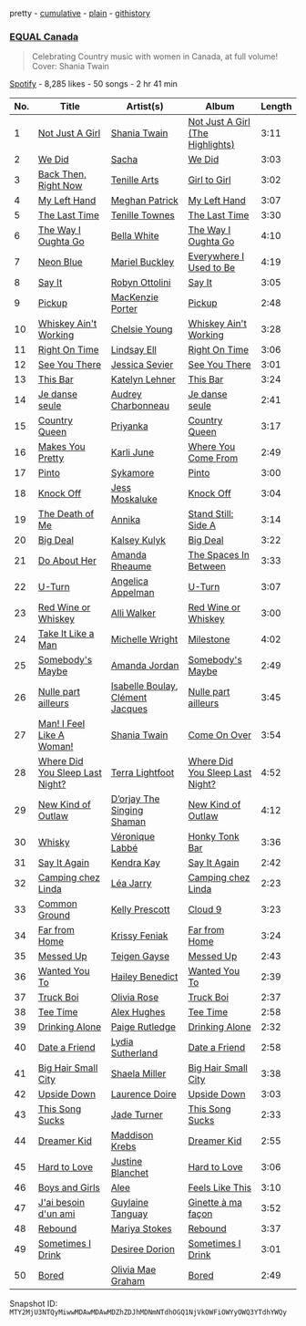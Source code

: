 pretty - [cumulative](/playlists/cumulative/37i9dQZF1DX3vtLopew4fC.md) - [plain](/playlists/plain/37i9dQZF1DX3vtLopew4fC) - [githistory](https://github.githistory.xyz/mackorone/spotify-playlist-archive/blob/main/playlists/plain/37i9dQZF1DX3vtLopew4fC)

### [EQUAL Canada](https://open.spotify.com/playlist/37i9dQZF1DX3vtLopew4fC)

> Celebrating Country music with women in Canada, at full volume! Cover: Shania Twain

[Spotify](https://open.spotify.com/user/spotify) - 8,285 likes - 50 songs - 2 hr 41 min

| No. | Title | Artist(s) | Album | Length |
|---|---|---|---|---|
| 1 | [Not Just A Girl](https://open.spotify.com/track/7DF7d3MvTaEaktGUFc6s3d) | [Shania Twain](https://open.spotify.com/artist/5e4Dhzv426EvQe3aDb64jL) | [Not Just A Girl \(The Highlights\)](https://open.spotify.com/album/1Gqoca4RxsEZCIAgx6PsTS) | 3:11 |
| 2 | [We Did](https://open.spotify.com/track/2uqPdi0TFoCYZaAoGYf8zr) | [Sacha](https://open.spotify.com/artist/2uEreYoQc89UcxvADYQY2u) | [We Did](https://open.spotify.com/album/4T5T6Py0YU61WOtWOuhRwg) | 3:03 |
| 3 | [Back Then, Right Now](https://open.spotify.com/track/3wAKfgic0OANcWf2QBxT8t) | [Tenille Arts](https://open.spotify.com/artist/0gSAxSvAApQc71cTpoXDFu) | [Girl to Girl](https://open.spotify.com/album/1GcSAAAr9e2zcZKucagy5A) | 3:02 |
| 4 | [My Left Hand](https://open.spotify.com/track/4xvjIj6hR1HNv5G0ooi0CG) | [Meghan Patrick](https://open.spotify.com/artist/5bQxLohAAiOat0EMYuHjzJ) | [My Left Hand](https://open.spotify.com/album/4auLkhQRuYKdmz2EBDvPDH) | 3:07 |
| 5 | [The Last Time](https://open.spotify.com/track/2JiEzw012NnQ3PoW6VWM1P) | [Tenille Townes](https://open.spotify.com/artist/3TyeX0lk4B7k56ukfzEE0z) | [The Last Time](https://open.spotify.com/album/0jOEXC4gDm1Fh40eOFHVYo) | 3:30 |
| 6 | [The Way I Oughta Go](https://open.spotify.com/track/2Ox7xfLVrJQR84VjdIY7pU) | [Bella White](https://open.spotify.com/artist/7Bk7ojRJfkv48w69JNF66V) | [The Way I Oughta Go](https://open.spotify.com/album/7FqRMs9KaepjsURIwRMwq7) | 4:10 |
| 7 | [Neon Blue](https://open.spotify.com/track/6iivlt5obvMyejm91rfGgM) | [Mariel Buckley](https://open.spotify.com/artist/7lghcHbrdt7sqHWeya15aV) | [Everywhere I Used to Be](https://open.spotify.com/album/5nwLpXKbM62DYP0phC6NBV) | 4:19 |
| 8 | [Say It](https://open.spotify.com/track/0KRIVhkwM3cP4etnY9Qm0o) | [Robyn Ottolini](https://open.spotify.com/artist/2mAb9JDF63azaglqA7c9bb) | [Say It](https://open.spotify.com/album/2Qt24wsU01H4Dn58cIsscS) | 3:05 |
| 9 | [Pickup](https://open.spotify.com/track/2kEhQe0BVtY8IIaFE5ALA0) | [MacKenzie Porter](https://open.spotify.com/artist/6nXco5Q3cJJ0ZutnBOsSpq) | [Pickup](https://open.spotify.com/album/75yTVtHRGlobA0IvgGG59X) | 2:48 |
| 10 | [Whiskey Ain't Working](https://open.spotify.com/track/570SMCquPnDBam4v2Myesq) | [Chelsie Young](https://open.spotify.com/artist/0gkihtfmb0Fjsu65gTe9L1) | [Whiskey Ain't Working](https://open.spotify.com/album/5xsv8Nbnfx1zbdERAvtoPN) | 3:28 |
| 11 | [Right On Time](https://open.spotify.com/track/3JF3flDpns4Djyjw7qkLlX) | [Lindsay Ell](https://open.spotify.com/artist/4lpA7MWpQpY7hKkwfLxw2Q) | [Right On Time](https://open.spotify.com/album/5LjViqd1cA5hzu9qXaxSGh) | 3:06 |
| 12 | [See You There](https://open.spotify.com/track/4Rq0NZOK37DF6m6YuKH3d8) | [Jessica Sevier](https://open.spotify.com/artist/7bEcIrpwBawp9YKL2MxLL2) | [See You There](https://open.spotify.com/album/0uuNqhVoi6GJnbi8VZIb3Y) | 3:01 |
| 13 | [This Bar](https://open.spotify.com/track/1NL22Ej0JyhAfBg2r98XJ2) | [Katelyn Lehner](https://open.spotify.com/artist/29DPtr6GzknO4fZmFy9KJM) | [This Bar](https://open.spotify.com/album/27PmLeTyda7Yz3mBEiewCC) | 3:24 |
| 14 | [Je danse seule](https://open.spotify.com/track/0xFnMLxEH9qTxyZBLvIaav) | [Audrey Charbonneau](https://open.spotify.com/artist/4KLZNpvmcYMzizrgk4sfHE) | [Je danse seule](https://open.spotify.com/album/6vKJHBKePvvaIW1CvijUE7) | 2:41 |
| 15 | [Country Queen](https://open.spotify.com/track/66UoGh7GDMKWubZf6Dg73J) | [Priyanka](https://open.spotify.com/artist/1RSalo3q49NotNwKB2jtjO) | [Country Queen](https://open.spotify.com/album/4Q9HJJxuSUdfULtzS44gR7) | 3:17 |
| 16 | [Makes You Pretty](https://open.spotify.com/track/70bzBQkwHmuke3L09ct1ll) | [Karli June](https://open.spotify.com/artist/4gl24Om08DKLCr0Z6bKatR) | [Where You Come From](https://open.spotify.com/album/2mO8xA8bcTFLezrNCnUjnF) | 2:49 |
| 17 | [Pinto](https://open.spotify.com/track/3OddtSTZ5AA8bqCyeTGkgi) | [Sykamore](https://open.spotify.com/artist/6LPdjVij6UcQbp3r8MBwDI) | [Pinto](https://open.spotify.com/album/6MFwWgLxDbXRc61AOuLePn) | 3:00 |
| 18 | [Knock Off](https://open.spotify.com/track/4OFyzhB3z7NI9LHk1imE5E) | [Jess Moskaluke](https://open.spotify.com/artist/5wCYmeBtrQWxKmOBsXx3et) | [Knock Off](https://open.spotify.com/album/3lGl8LGBSvrLvv89wFpy6y) | 3:04 |
| 19 | [The Death of Me](https://open.spotify.com/track/37IYiy5CX5WySfhntZyGzY) | [Annika](https://open.spotify.com/artist/7buSpDfGpMZwpTs45IT9uo) | [Stand Still: Side A](https://open.spotify.com/album/4l9W3ZKwhO15APLhAUfLdK) | 3:14 |
| 20 | [Big Deal](https://open.spotify.com/track/5uuMlGIdD6v3M7egrrP8r2) | [Kalsey Kulyk](https://open.spotify.com/artist/3yBZ2rWvR6UzUlUgBHtINu) | [Big Deal](https://open.spotify.com/album/6dYvQ89T1GRzpwJxMVVpDg) | 3:22 |
| 21 | [Do About Her](https://open.spotify.com/track/71ALgRSQ1neaZmRT2Ivj0P) | [Amanda Rheaume](https://open.spotify.com/artist/3AolL1C2j6PAqp3BuWzsRZ) | [The Spaces In Between](https://open.spotify.com/album/7m0pjaaLCwCqT7dnF6uTfi) | 3:33 |
| 22 | [U\-Turn](https://open.spotify.com/track/6Rc2piXpsUG65h6gOnDgYa) | [Angelica Appelman](https://open.spotify.com/artist/5MP0qg1tME82lHjl75bmfM) | [U\-Turn](https://open.spotify.com/album/7KkEHP3sWnhbKEZ43sSZMm) | 3:07 |
| 23 | [Red Wine or Whiskey](https://open.spotify.com/track/5nVQCQ14ix5jS2N8AESjWM) | [Alli Walker](https://open.spotify.com/artist/7nspbN0Rr5jTKLOqJoUnPj) | [Red Wine or Whiskey](https://open.spotify.com/album/1MLP0riAL9BNkMSXEGlPE2) | 3:00 |
| 24 | [Take It Like a Man](https://open.spotify.com/track/4tUzsCOYbYhyj0x064W37G) | [Michelle Wright](https://open.spotify.com/artist/1Kp8PxFfeU5CFHkITQF9sY) | [Milestone](https://open.spotify.com/album/1WZzoVlzSUTxrfa5ApTHw9) | 4:02 |
| 25 | [Somebody's Maybe](https://open.spotify.com/track/7Dx5pPlcCAp97hZFUDy0ZR) | [Amanda Jordan](https://open.spotify.com/artist/5UzX8YYER6nwjEoJjt6QCv) | [Somebody's Maybe](https://open.spotify.com/album/5FmXmBMvx0JQuY75zvaFqB) | 2:49 |
| 26 | [Nulle part ailleurs](https://open.spotify.com/track/1JCNNGVcQXIiyiBvZj1eoL) | [Isabelle Boulay](https://open.spotify.com/artist/5gx3I0a3G8F4hui6GZLfQF), [Clément Jacques](https://open.spotify.com/artist/14nCwwni6uqZyDrhqRmwSM) | [Nulle part ailleurs](https://open.spotify.com/album/33Ywne4UVnF3Jp93oYfWph) | 3:45 |
| 27 | [Man! I Feel Like A Woman!](https://open.spotify.com/track/6sxptembJVty4sNtcPMAVz) | [Shania Twain](https://open.spotify.com/artist/5e4Dhzv426EvQe3aDb64jL) | [Come On Over](https://open.spotify.com/album/4UMe0Ods7kygK6OISasZe9) | 3:54 |
| 28 | [Where Did You Sleep Last Night?](https://open.spotify.com/track/3ctIwAIOQNaTucjcrcSoqO) | [Terra Lightfoot](https://open.spotify.com/artist/2LnGGtWA0aGHKW0hRghrWq) | [Where Did You Sleep Last Night?](https://open.spotify.com/album/6ACJ0s5zMeAGRWqklqoBj2) | 4:52 |
| 29 | [New Kind of Outlaw](https://open.spotify.com/track/15iQCIZcF14n3l6UToXDRN) | [D’orjay The Singing Shaman](https://open.spotify.com/artist/0SyqANyyfeP1djxcjj9WuM) | [New Kind of Outlaw](https://open.spotify.com/album/4o9feAjf6u7Erxjw5z3yfB) | 4:12 |
| 30 | [Whisky](https://open.spotify.com/track/5K3AIgBhm5WjJj1DMulK7v) | [Véronique Labbé](https://open.spotify.com/artist/5n2DEamuK1JpqzZDuGAYVQ) | [Honky Tonk Bar](https://open.spotify.com/album/5oAGE97uhvE7OKfffJYB7B) | 3:36 |
| 31 | [Say It Again](https://open.spotify.com/track/6v37ifbTEbJYbrx0OFDpMH) | [Kendra Kay](https://open.spotify.com/artist/55wvuImkFMHjZ1nYmhdXYJ) | [Say It Again](https://open.spotify.com/album/20WpEu4hb2yyd2E0sp3mmn) | 2:42 |
| 32 | [Camping chez Linda](https://open.spotify.com/track/1OEXv1JLx9LFQtfbywlLip) | [Léa Jarry](https://open.spotify.com/artist/4J8nCSHWHbf4a5YUkRy9Da) | [Camping chez Linda](https://open.spotify.com/album/2OJoxX9sHIDsMetgRN4GKO) | 2:23 |
| 33 | [Common Ground](https://open.spotify.com/track/2894GpCbg23YHmtq16qguA) | [Kelly Prescott](https://open.spotify.com/artist/70skqWNNxbe1l0oVHVQB6O) | [Cloud 9](https://open.spotify.com/album/56h6xegUoqMGrFpEoc1CVS) | 3:23 |
| 34 | [Far from Home](https://open.spotify.com/track/03SLN8hv86G6jHm0F4wZch) | [Krissy Feniak](https://open.spotify.com/artist/2zU9MH0cczhjDXnYqjUuQA) | [Far from Home](https://open.spotify.com/album/3LUz1OyooikZFSfhIcw8Us) | 3:24 |
| 35 | [Messed Up](https://open.spotify.com/track/6mTsUbPFWNMCcqGrK3TwAx) | [Teigen Gayse](https://open.spotify.com/artist/1k8sDryfnPptQu6zMlOrp4) | [Messed Up](https://open.spotify.com/album/1cIF7pimPYCqCxZQz5XfuR) | 2:43 |
| 36 | [Wanted You To](https://open.spotify.com/track/2eK8UDhk5xdIWHvGjF9WS4) | [Hailey Benedict](https://open.spotify.com/artist/494qaFjOqqQ2NOQfCHSYce) | [Wanted You To](https://open.spotify.com/album/088wugQJtLQapS2NzDlwwd) | 2:39 |
| 37 | [Truck Boi](https://open.spotify.com/track/25Ofqeg9tHp5HhpfFX2QSY) | [Olivia Rose](https://open.spotify.com/artist/1orgaHol6BcEWYTccOW8Rm) | [Truck Boi](https://open.spotify.com/album/3rJxHTwSmrGADrDdjZrNxb) | 2:37 |
| 38 | [Tee Time](https://open.spotify.com/track/20JOGMvhHJWCr02iMDITE9) | [Alex Hughes](https://open.spotify.com/artist/6iL96eq4EA2eoFI9CzyJgI) | [Tee Time](https://open.spotify.com/album/3xJ2AMy7j3QGGoBolhCGsy) | 2:58 |
| 39 | [Drinking Alone](https://open.spotify.com/track/6Dtiugc9tNkMWnDakbVCmh) | [Paige Rutledge](https://open.spotify.com/artist/4L5j4JbDdUfOd3NievouB1) | [Drinking Alone](https://open.spotify.com/album/5eSoqG8wPrXhmQUUFY3Nmv) | 2:32 |
| 40 | [Date a Friend](https://open.spotify.com/track/4E5SAE7v1HwDFUVC9Jf5Ly) | [Lydia Sutherland](https://open.spotify.com/artist/7DgQFc0bdKC4LcyAPy6gyW) | [Date a Friend](https://open.spotify.com/album/53xmPUICYWyBcNibRkqZ7c) | 2:58 |
| 41 | [Big Hair Small City](https://open.spotify.com/track/6DjO41QmwDZFACkulbrjZK) | [Shaela Miller](https://open.spotify.com/artist/4biSfbNuCjFFAxhEhDH54j) | [Big Hair Small City](https://open.spotify.com/album/38TBex4EY9WGsIOBwfMw9a) | 3:38 |
| 42 | [Upside Down](https://open.spotify.com/track/04lQG1hx18U10hXVjLlb8F) | [Laurence Doire](https://open.spotify.com/artist/4Mr23qlXx7ipqBIhmfFXBy) | [Upside Down](https://open.spotify.com/album/40QqBvApKW2BEn80v1zYzf) | 3:03 |
| 43 | [This Song Sucks](https://open.spotify.com/track/38wQBahfbFT2z5dqJnrXvu) | [Jade Turner](https://open.spotify.com/artist/2IcuWwM2AJpbLrycJUuELT) | [This Song Sucks](https://open.spotify.com/album/2FPYEnw7UgTSksQ1ccWyHA) | 2:33 |
| 44 | [Dreamer Kid](https://open.spotify.com/track/56g8RY04u2AlaUS91DCm71) | [Maddison Krebs](https://open.spotify.com/artist/1c2r71uOTJ3QDVdd5oZIKF) | [Dreamer Kid](https://open.spotify.com/album/49gjVbzmlj8iam88Lh9Y32) | 2:55 |
| 45 | [Hard to Love](https://open.spotify.com/track/0CzOBmCyoTowx2n0k083CK) | [Justine Blanchet](https://open.spotify.com/artist/75gq8ktf7AEhIGPp1zRpfE) | [Hard to Love](https://open.spotify.com/album/3T5l7IMVjXNykujwaXyaPr) | 3:06 |
| 46 | [Boys and Girls](https://open.spotify.com/track/6MNC6shWy6gJPtQxPa7fdY) | [Alee](https://open.spotify.com/artist/6jb3bTBWDo0CYqNuvIcyJe) | [Feels Like This](https://open.spotify.com/album/0XQX8svQeK9zt85vjPx8VR) | 3:10 |
| 47 | [J'ai besoin d'un ami](https://open.spotify.com/track/2MN2ntP1oiESpTGN2p6O4L) | [Guylaine Tanguay](https://open.spotify.com/artist/0Iuhto6zolchevPI47mKdD) | [Ginette à ma façon](https://open.spotify.com/album/2sPVS4NxuXhOcc0LFzbKFv) | 3:52 |
| 48 | [Rebound](https://open.spotify.com/track/3maqVYkwbQv9bYcOzLN4u7) | [Mariya Stokes](https://open.spotify.com/artist/38JkwdrqzjT3YrIH7wkCDS) | [Rebound](https://open.spotify.com/album/4tJxnECufcU2cVVsTNsSPG) | 3:37 |
| 49 | [Sometimes I Drink](https://open.spotify.com/track/1cfmg1MnSYvgcSFv3rxANZ) | [Desiree Dorion](https://open.spotify.com/artist/55UmkurlIybCNAvlPQGY7l) | [Sometimes I Drink](https://open.spotify.com/album/6iLKRHXFZTCJ5qKfUOMJDo) | 3:01 |
| 50 | [Bored](https://open.spotify.com/track/0HvQnhwzffkWoOcxL8CL1a) | [Olivia Mae Graham](https://open.spotify.com/artist/0aYagTq2r8P9Z8KR8sby2H) | [Bored](https://open.spotify.com/album/5F4ZuU8pCWa0eUiPVYiAU5) | 2:49 |

Snapshot ID: `MTY2MjU3NTQyMiwwMDAwMDAwMDZhZDJhMDNmNTdhOGQ1NjVkOWFiOWYyOWQ3YTdhYWQy`
